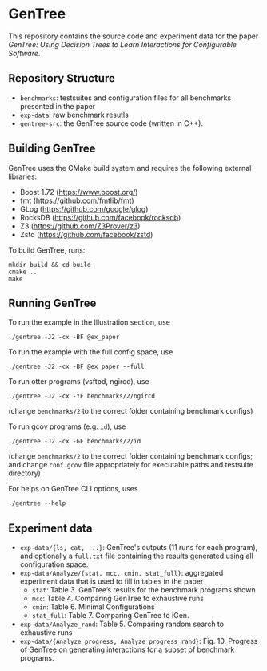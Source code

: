 # GenTree

This repository contains the source code and experiment data for the paper *GenTree: Using Decision Trees to Learn Interactions for Configurable Software*.

## Repository Structure
+ `benchmarks`: testsuites and configuration files for all benchmarks presented in the paper
+ `exp-data`: raw benchmark resutls
+ `gentree-src`: the GenTree source code (written in C++).

## Building GenTree
GenTree uses the CMake build system and requires the following external libraries:
- Boost 1.72 (https://www.boost.org/)
- fmt (https://github.com/fmtlib/fmt)
- GLog (https://github.com/google/glog)
- RocksDB (https://github.com/facebook/rocksdb)
- Z3 (https://github.com/Z3Prover/z3)
- Zstd (https://github.com/facebook/zstd)

To build GenTree, runs:
```shell script
mkdir build && cd build
cmake ..
make
```

## Running GenTree
To run the example in the Illustration section, use
```shell script
./gentree -J2 -cx -BF @ex_paper
```
To run the example with the full config space, use
```shell script
./gentree -J2 -cx -BF @ex_paper --full
```
To run otter programs (vsftpd, ngircd), use 
```shell script
./gentree -J2 -cx -YF benchmarks/2/ngircd
```
(change `benchmarks/2` to the correct folder containing benchmark configs)

To run gcov programs (e.g. `id`), use
```shell script
./gentree -J2 -cx -GF benchmarks/2/id
```
(change `benchmarks/2` to the correct folder containing benchmark configs; and change `conf.gcov` file appropriately for executable paths and testsuite directory)

For helps on GenTree CLI options, uses
```shell script
./gentree --help
```

## Experiment data
- `exp-data/{ls, cat, ...}`: GenTree's outputs (11 runs for each program), and optionally a `full.txt` file containing the results generated using all configuration space.
- `exp-data/Analyze/{stat, mcc, cmin, stat_full}`: aggregated experiment data that is used to fill in tables in the paper
  + `stat`: Table 3. GenTree’s results for the benchmark programs shown 
  + `mcc`: Table 4. Comparing GenTree to exhaustive runs
  + `cmin`: Table 6. Minimal Configurations
  + `stat_full`: Table 7. Comparing GenTree to iGen.
- `exp-data/Analyze_rand`: Table 5. Comparing random search to exhaustive runs
- `exp-data/{Analyze_progress, Analyze_progress_rand}`: Fig. 10. Progress of GenTree on generating interactions for a subset of benchmark programs.